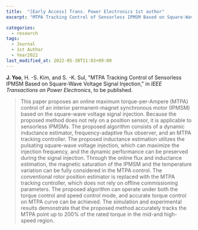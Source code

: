 ```yaml
---
title:  "[Early Access] Trans. Power Electronics 1st author"
excerpt: "MTPA Tracking Control of Sensorless IPMSM Based on Square-Wave Voltage Signal Injection."

categories:
  - research
tags:
  - Journal
  - 1st Author
  - Year2022
last_modified_at: 2022-05-30T11:03+09:00
---
```


**J. Yoo**, H. -S. Kim, and S. -K. Sul, "MTPA Tracking Control of Sensorless IPMSM Based on Square-Wave Voltage Signal Injection," in *IEEE Transactions on Power Electronics*, to be published.
<!--

[IEEE-Link](https://ieeexplore.ieee.org/document/9674830)  
[Preprint Download](/assets/papers/TPE2022_AcceptedVersion.pdf)  
-->

>This paper proposes an online maximum torque-per-Ampere (MTPA) control of an interior permanent-magnet synchronous motor (IPMSM) based on the square-wave voltage signal injection. Because the proposed method does not rely on a position sensor, it is applicable to sensorless IPMSMs. The proposed algorithm consists of a dynamic inductance estimator, frequency-adaptive flux observer, and an MTPA tracking controller. The proposed inductance estimation utilizes the pulsating square-wave voltage injection, which can maximize the injection frequency, and the dynamic performance can be preserved during the signal injection. Through the online flux and inductance estimation, the magnetic saturation of the IPMSM and the temperature variation can be fully considered in the MTPA control. The conventional rotor position estimator is replaced with the MTPA tracking controller, which does not rely on offline commissioning parameters. The proposed algorithm can operate under both the torque control and speed control mode, and accurate torque control on MTPA curve can be achieved. The simulation and experimental results demonstrate that the proposed method accurately tracks the MTPA point up to 200% of the rated torque in the mid-and high-speed region.  

